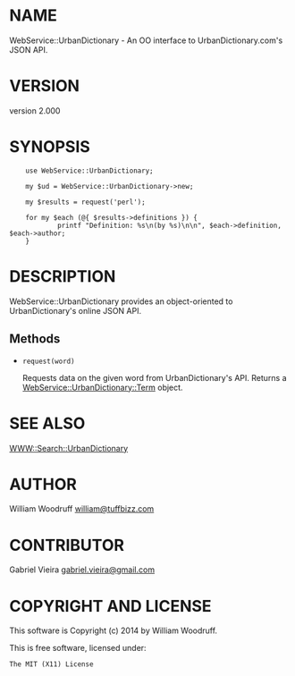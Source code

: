 # NAME

WebService::UrbanDictionary - An OO interface to UrbanDictionary.com's JSON API.

# VERSION

version 2.000

# SYNOPSIS

        use WebService::UrbanDictionary;

        my $ud = WebService::UrbanDictionary->new;

        my $results = request('perl'); 

        for my $each (@{ $results->definitions }) {
                printf "Definition: %s\n(by %s)\n\n", $each->definition, $each->author;
        }

# DESCRIPTION

WebService::UrbanDictionary provides an object-oriented to UrbanDictionary's online JSON API.

## Methods

- `request(word)`

    Requests data on the given word from UrbanDictionary's API.
    Returns a [WebService::UrbanDictionary::Term](https://metacpan.org/pod/WebService::UrbanDictionary::Term) object.

# SEE ALSO

[WWW::Search::UrbanDictionary](https://metacpan.org/pod/WWW::Search::UrbanDictionary)

# AUTHOR

William Woodruff <william@tuffbizz.com>

# CONTRIBUTOR

Gabriel Vieira <gabriel.vieira@gmail.com>

# COPYRIGHT AND LICENSE

This software is Copyright (c) 2014 by William Woodruff.

This is free software, licensed under:

    The MIT (X11) License
